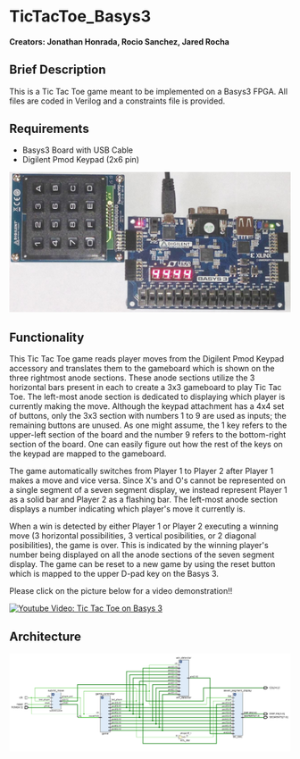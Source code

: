 # TicTacToe_Basys3
#### Creators: Jonathan Honrada, Rocio Sanchez, Jared Rocha
Brief Description
---------------
This is a Tic Tac Toe game meant to be implemented on a Basys3 FPGA. All files are coded in Verilog and a constraints file is provided.

Requirements
---------------
- Basys3 Board with USB Cable
- Digilent Pmod Keypad (2x6 pin) 

![Picture:Keypad and Basys 3](https://raw.githubusercontent.com/JonathanHonrada/TicTacToe_Basys3/master/Basys3_PmodKYPD.jpg)

Functionality
---------------
This Tic Tac Toe game reads player moves from the Digilent Pmod Keypad accessory and translates them to the gameboard which is shown on the three rightmost anode sections. These anode sections utilize the 3 horizontal bars present in each to create a 3x3 gameboard to play Tic Tac Toe. The left-most anode section is dedicated to displaying which player is currently making the move. Although the keypad attachment has a 4x4 set of buttons, only the 3x3 section with numbers 1 to 9 are used as inputs; the remaining buttons are unused. As one might assume, the 1 key refers to the upper-left section of the board and the number 9 refers to the bottom-right section of the board. One can easily figure out how the rest of the keys on the keypad are mapped to the gameboard.

The game automatically switches from Player 1 to Player 2 after Player 1 makes a move and vice versa. Since X's and O's cannot be represented on a single segment of a seven segment display, we instead represent Player 1 as a solid bar and Player 2 as a flashing bar. The left-most anode section displays a number indicating which player's move it currently is.

When a win is detected by either Player 1 or Player 2 executing a winning move (3 horizontal possibilities, 3 vertical posibilities, or 2 diagonal posibilities), the game is over. This is indicated by the winning player's number being displayed on all the anode sections of the seven segment display. The game can be reset to a new game by using the reset button which is mapped to the upper D-pad key on the Basys 3.

Please click on the picture below for a video demonstration!!

[![Youtube Video: Tic Tac Toe on Basys 3](https://i.ytimg.com/vi/3Zp5S_m8s-U/hqdefault.jpg?sqp=-oaymwEjCPYBEIoBSFryq4qpAxUIARUAAAAAGAElAADIQj0AgKJDeAE=&rs=AOn4CLBg3-e8QM3Py1Z66wh6rr2dO1FEpA)](https://www.youtube.com/watch?v=3Zp5S_m8s-U)

Architecture
--------------
![Picture:Elaborated Design](https://raw.githubusercontent.com/JonathanHonrada/TicTacToe_Basys3/master/elaborated_design.png)
